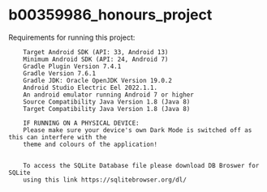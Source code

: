 # b00359986_honours_project

Requirements for running this project:
        
        Target Android SDK (API: 33, Android 13)
        Minimum Android SDK (API: 24, Android 7)
        Gradle Plugin Version 7.4.1
        Gradle Version 7.6.1
        Gradle JDK: Oracle OpenJDK Version 19.0.2
        Android Studio Electric Eel 2022.1.1.
        An android emulator running Android 7 or higher
        Source Compatibility Java Version 1.8 (Java 8)
        Target Compatibility Java Version 1.8 (Java 8)
        
        IF RUNNING ON A PHYSICAL DEVICE:
        Please make sure your device's own Dark Mode is switched off as this can interfere with the 
        theme and colours of the application!
        
        
        To access the SQLite Database file please download DB Broswer for SQLite
        using this link https://sqlitebrowser.org/dl/
